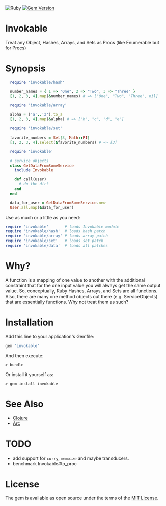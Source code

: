 ![Ruby](https://github.com/delonnewman/invokable/workflows/Ruby/badge.svg)
[![Gem Version](https://badge.fury.io/rb/invokable.svg)](https://badge.fury.io/rb/invokable)

# Invokable

Treat any Object, Hashes, Arrays, and Sets as Procs (like Enumerable but for Procs)

# Synopsis

```ruby
  require 'invokable/hash'

  number_names = { 1 => "One", 2 => "Two", 3 => "Three" }
  [1, 2, 3, 4].map(&number_names) # => ["One", "Two", "Three", nil]
```

```ruby
  require 'invokable/array'

  alpha = ('a'..'z').to_a
  [1, 2, 3, 4].map(&alpha) # => ["b", "c", "d", "e"]
```

```ruby
  require 'invokable/set'

  favorite_numbers = Set[3, Math::PI]
  [1, 2, 3, 4].select(&favorite_numbers) # => [3]
```

```ruby
  require 'invokable'

  # service objects
  class GetDataFromSomeService
    include Invokable

    def call(user)
      # do the dirt
    end
  end

  data_for_user = GetDataFromSomeService.new
  User.all.map(&data_for_user)
```

Use as much or a little as you need:

```ruby
require 'invokable'       # loads Invokable module
require 'invokable/hash'  # loads hash patch
require 'invokable/array' # loads array patch
require 'invokable/set'   # loads set patch
require 'invokable/data'  # loads all patches
```

# Why?

A function is a mapping of one value to another with the additional constraint that for the one input value you will
always get the same output value. So, conceptually, Ruby Hashes, Arrays, and Sets are all functions. Also, there are
many one method objects out there (e.g. ServiceObjects) that are essentially functions. Why not treat them as such?

# Installation

Add this line to your application's Gemfile:

```ruby
gem 'invokable'
```

And then execute:

    > bundle

Or install it yourself as:

    > gem install invokable

# See Also

  - [Clojure](https://clojure.org)
  - [Arc](http://www.arclanguage.org)

# TODO

  - add support for `curry`, `memoize` and maybe transducers.
  - benchmark Invokable#to_proc

# License

The gem is available as open source under the terms of the [MIT License](https://opensource.org/licenses/MIT).

